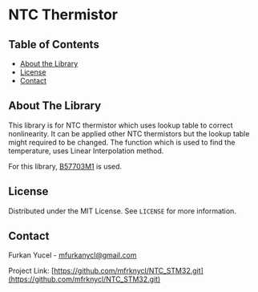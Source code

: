 # NTC Thermistor

<!-- TABLE OF CONTENTS -->
## Table of Contents

* [About the Library](#about-the-project)
* [License](#license)
* [Contact](#contact)


<!-- ABOUT THE Library -->
## About The Library

This library is for NTC thermistor which uses lookup table to correct nonlinearity. It can be applied other NTC thermistors but the lookup table might required to be changed. The function which is used to find the temperature, uses Linear Interpolation method.

For this library, [B57703M1](https://www.tdk-electronics.tdk.com/inf/50/db/ntc/NTC_Probe_ass_M1703.pdf) is used.

<!-- LICENSE -->
## License

Distributed under the MIT License. See `LICENSE` for more information.

<!-- CONTACT -->
## Contact

Furkan Yucel - mfurkanycl@gmail.com

Project Link: [https://github.com/mfrknycl/NTC_STM32.git](https://github.com/mfrknycl/NTC_STM32.git)
